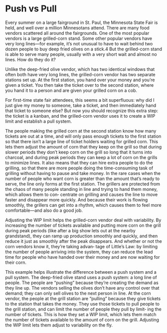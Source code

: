 # Push vs Pull

Every summer on a large fairground in St. Paul, the Minnesota State Fair is held, and well over a million Minnesotans attend. There are many food vendors scattered all around the fairgrounds. One of the most popular vendors is a large grilled-corn stand. Some other popular vendors have very long lines—for example, it’s not unusual to have to wait behind two dozen people to buy deep fried olives on a stick.4 But the grilled-corn stand is able to serve many people, usually with a very short wait and almost no lines. How do they do it?

Unlike the deep-fried olive vendor, which has two identical windows that often both have very long lines, the grilled-corn vendor has two separate stations set up. At the first station, you hand over your money and you’re given a ticket. You then take the ticket over to the second station, where you hand it to a person and are given your grilled corn on a cob.

For first-time state fair attendees, this seems a bit superfluous: why did I just give my money to someone, take a ticket, and then immediately hand that ticket to someone else? But now you should recognize this extra step: the ticket is a kanban, and the grilled-corn vendor uses it to create a WIP limit and establish a pull system.

The people making the grilled corn at the second station know how many tickets are out at a time, and will only pass enough tickets to the first station so that there isn’t a large line of ticket holders waiting for grilled corn. This lets them adjust the amount of corn that they keep on the grill so that during slower periods they don’t keep corn on the grill so long that it turns into charcoal, and during peak periods they can keep a lot of corn on the grills to minimize lines. It also means that they can hire extra people to do the grilling, so that there are more people doing the time-consuming task of grilling without having to pause and take money. In the rare cases when the number of people who want corn is greater than the amount that’s ready to serve, the line only forms at the first station. The grillers are protected from the chaos of many people standing in line and trying to hand them money, which allows them to con‐ centrate on grilling and causes the line to move faster and disappear more quickly. And because their work is flowing smoothly, the grillers can get into a rhythm, which causes them to feel more comfortable—and also do a good job.

Adjusting the WIP limit helps the grilled-corn vendor deal with variability. By increasing the number of tickets available and putting more corn on the grill during peak periods (like after a big show lets out at the nearby grandstand), they can ramp up production smoothly and quickly, and then reduce it just as smoothly after the peak disappears. And whether or not the corn vendors know it, they’re taking advan‐ tage of Little’s Law: by limiting the number of people arriving into the system, they can reduce the lead time for people who have handed over their money and are now waiting for their corn.

This example helps illustrate the difference between a push system and a pull system. The deep-fried olive stand uses a push system: a long line of people. The people are “pushing” because they’re creating the demand as they line up. The vendors selling the olives don’t have any control over that demand; they can only sell olives to the next person in line. At the corn vendor, the people at the grill station are “pulling” because they give tickets to the station that takes the money. They use those tickets to pull people to the grill station, and can limit the number of people they pull by limit‐ ing the number of tickets. This is how they set a WIP limit, which lets them match the number of tickets available to the amount of corn on the grill. Adjusting the WIP limit lets them adjust to variability on the fly.
